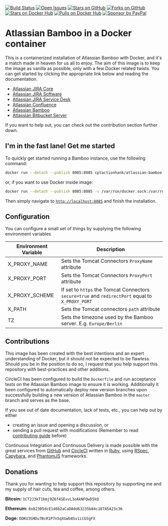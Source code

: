 [![Build Status](https://img.shields.io/circleci/project/cptactionhank/docker-atlassian-bamboo.svg)](https://circleci.com/gh/cptactionhank/docker-atlassian-bamboo) [![Open Issues](https://img.shields.io/github/issues/cptactionhank/docker-atlassian-bamboo.svg)](https://github.com/cptactionhank/docker-atlassian-bamboo/issues) [![Stars on GitHub](https://img.shields.io/github/stars/cptactionhank/docker-atlassian-bamboo.svg)](https://github.com/cptactionhank/docker-atlassian-bamboo/stargazers) [![Forks on GitHub](https://img.shields.io/github/forks/cptactionhank/docker-atlassian-bamboo.svg)](https://github.com/cptactionhank/docker-atlassian-bamboo/network) [![Stars on Docker Hub](https://img.shields.io/docker/stars/cptactionhank/atlassian-bamboo.svg)](https://hub.docker.com/r/cptactionhank/atlassian-bamboo/) [![Pulls on Docker Hub](https://img.shields.io/docker/pulls/cptactionhank/atlassian-bamboo.svg)](https://hub.docker.com/r/cptactionhank/atlassian-bamboo/) [![Sponsor by PayPal](https://img.shields.io/badge/sponsor-PayPal-blue.svg)](https://paypal.me/cptactionhank/5)

# Atlassian Bamboo in a Docker container

This is a containerized installation of Atlassian Bamboo with Docker, and it's a match made in heaven for us all to enjoy. The aim of this image is to keep the image as vanilla as possible, only with a few Docker related twists. You can get started by clicking the appropriate link below and reading the documentation.

* [Atlassian JIRA Core](https://cptactionhank.github.io/docker-atlassian-jira)
* [Atlassian JIRA Software](https://cptactionhank.github.io/docker-atlassian-jira-software)
* [Atlassian JIRA Service Desk](https://cptactionhank.github.io/docker-atlassian-service-desk)
* [Atlassian Confluence](https://cptactionhank.github.io/docker-atlassian-confluence)
* [Atlassian Bamboo](https://github.com/cptactionhank/docker-atlassian-bamboo)
* [Atlassian Bitbucket Server](https://cptactionhank.github.io/docker-atlassian-bitbucket)

If you want to help out, you can check out the contribution section further down.

## I'm in the fast lane! Get me started

To quickly get started running a Bamboo instance, use the following command:
```bash
docker run --detach --publish 8085:8085 cptactionhank/atlassian-bamboo:latest
```
or, if you want to use Docker inside image:
```bash
docker run --detach --publish 8085:8085 -v /var/run/docker.sock:/var/run/docker.sock cptactionhank/atlassian-bamboo:latest
```

Then simply navigate to [`http://localhost:8085`](http://localhost:8085) and finish the installation.

## Configuration

You can configure a small set of things by supplying the following environment variables

| Environment Variable   | Description |
| ---------------------- | ----------- |
| X_PROXY_NAME           | Sets the Tomcat Connectors `ProxyName` attribute |
| X_PROXY_PORT           | Sets the Tomcat Connectors `ProxyPort` attribute |
| X_PROXY_SCHEME         | If set to `https` the Tomcat Connectors `secure=true` and `redirectPort` equal to `X_PROXY_PORT`   |
| X_PATH                 | Sets the Tomcat connectors `path` attribute |
| TZ                     | Sets the timezone used by the Bamboo server. E.g. `Europe/Berlin` |

## Contributions

This image has been created with the best intentions and an expert understanding of Docker, but it should not be expected to be flawless. Should you be in the position to do so, I request that you help support this repository with best-practices and other additions.

CircleCI has been configured to build the `Dockerfile` and run acceptance tests on the Atlassian Bamboo image to ensure it is working. Additionally it been configured to automatically deploy new version branches upon successfully building a new version of Atlassian Bamboo in the `master` branch and serves as the base.

If you see out of date documentation, lack of tests, etc., you can help out by either
- creating an issue and opening a discussion, or
- sending a pull request with modifications (Remember to read [contributing guide](CONTRIBUTING.md) before)

Continuous Integration and Continuous Delivery is made possible with the great services from [GitHub](https://github.com) and [CircleCI](https://circleci.com/) written in [Ruby](https://www.ruby-lang.org/), using [RSpec](http://rspec.info/), [Capybara](https://github.com/teamcapybara/capybara/), and [PhantomJS](http://phantomjs.org/) frameworks.

## Donations

Thank you for wanting to help support this repository by supporting me and my supply of hair cuts, tea and coffee, among others.

__Bitcoin:__ `1CT2J3kT1kmj9Z6f4SEvvL3oAkNFQwD5kQ`

__Ethereum:__ `0x82305dcE146b2aCaDA0d63235b84c187A5A23c36`

__Doge:__ `DDKU3SHDu7BcR1P7n5qXGwb8SviiCG5gFX`
